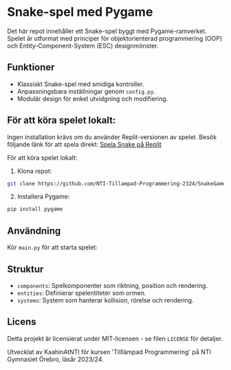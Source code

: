 # Snake-spel med Pygame

Det här repot innehåller ett Snake-spel byggt med Pygame-ramverket. Spelet är utformat med principer för objektorienterad programmering (OOP) och Entity-Component-System (ESC) designmönster.

## Funktioner

- Klassiskt Snake-spel med smidiga kontroller.
- Anpassningsbara inställningar genom `config.py`.
- Modulär design för enkel utvidgning och modifiering.

## För att köra spelet lokalt:

Ingen installation krävs om du använder Replit-versionen av spelet. Besök följande länk för att spela direkt:
[Spela Snake på Replit](https://replit.com/teams/import/svoxniwhihbasupj-nti-tillmpat-programmering-2)

För att köra spelet lokalt:

1. Klona repot:

```bash
git clone https://github.com/NTI-Tillampad-Programmering-2324/SnakeGame_ESC_with_Pygame
```

2. Installera Pygame:

```python
pip install pygame
```

## Användning

Kör `main.py` för att starta spelet:

## Struktur

- `components`: Spelkomponenter som riktning, position och rendering.
- `entities`: Definierar spelentiteter som ormen.
- `systems`: System som hanterar kollision, rörelse och rendering.

## Licens

Detta projekt är licensierat under MIT-licensen - se filen `LICENSE` för detaljer.

Utvecklat av KaahinAtNTI för kursen 'Tilllämpad Programmering' på NTI Gymnasiet Örebro, läsår 2023/24.
